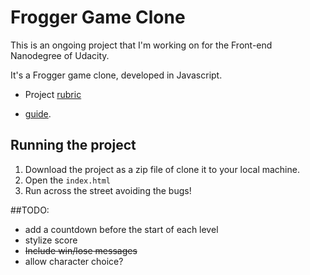 # Frogger Game Clone

This is an ongoing project that I'm working on for the Front-end Nanodegree of Udacity.

It's a Frogger game clone, developed in Javascript.

* Project  [rubric](https://review.udacity.com/#!/projects/2696458597/rubric)

* [guide](https://docs.google.com/document/d/1v01aScPjSWCCWQLIpFqvg3-vXLH2e8_SZQKC8jNO0Dc/pub?embedded=true).

## Running the project
1. Download the project as a zip file of clone it to your local machine.
2. Open the `index.html`
3. Run across the street avoiding the bugs!

##TODO:

* add a countdown before the start of each level
* stylize score
* ~~Include win/lose messages~~
* allow character choice?
